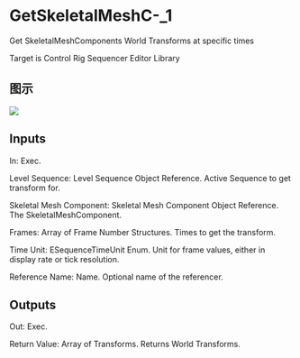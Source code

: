 # GetSkeletalMeshC-_1

Get SkeletalMeshComponents World Transforms at specific times

Target is Control Rig Sequencer Editor Library

## 图示

![]($-20221218-18530167.png)

## Inputs

In: Exec.

Level Sequence: Level Sequence Object Reference. Active Sequence to get transform for.

Skeletal Mesh Component: Skeletal Mesh Component Object Reference. The SkeletalMeshComponent.

Frames: Array of Frame Number Structures. Times to get the transform.

Time Unit: ESequenceTimeUnit Enum. Unit for frame values, either in display rate or tick resolution.

Reference Name: Name. Optional name of the referencer.  

## Outputs

Out: Exec.

Return Value: Array of Transforms. Returns World Transforms.

